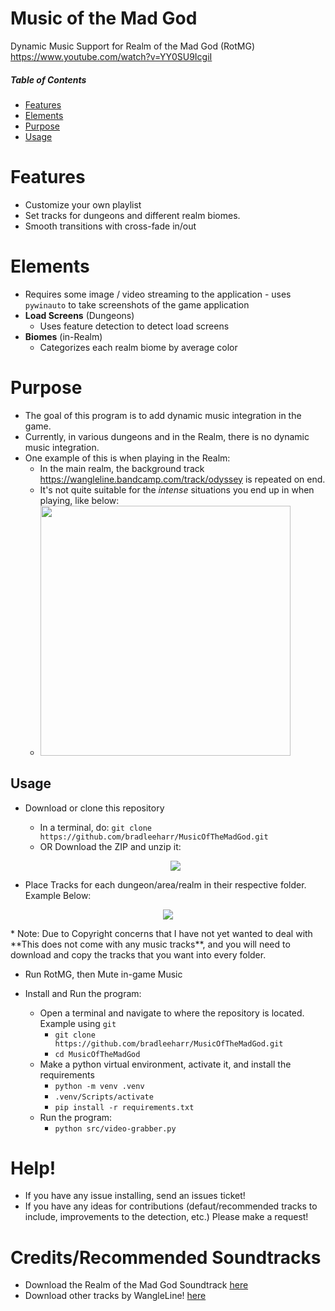 # Music of the Mad God
Dynamic Music Support for Realm of the Mad God (RotMG)
https://www.youtube.com/watch?v=YY0SU9IcgiI

##### Table of Contents  
* [Features](#Features)  
* [Elements](#Elements)
* [Purpose](#Purpose)  
* [Usage](#Usage)


<a name="Features"/>
<h1> Features </h1> 
 
* Customize your own playlist
* Set tracks for dungeons and different realm biomes.
* Smooth transitions with cross-fade in/out



<a name="Elements"/>
<h1> Elements </h1>

* Requires some image / video streaming to the application - uses `pywinauto` to take screenshots of the game application
* **Load Screens** (Dungeons)
  * Uses feature detection to detect load screens
* **Biomes** (in-Realm)
  * Categorizes each realm biome by average color


    
<a name="Purpose"/>
<h1> Purpose </h1> 


* The goal of this program is to add dynamic music integration in the game. 
* Currently, in various dungeons and in the Realm, there is no dynamic music integration.
* One example of this is when playing in the Realm:
  * In the main realm, the background track <a href="https://wangleline.bandcamp.com/track/odyssey" target="_blank">https://wangleline.bandcamp.com/track/odyssey</a> is repeated on end.
  * It's not quite suitable for the _intense_ situations you end up in when playing, like below:
   * <img src="https://github.com/user-attachments/assets/f7cc3a36-04ed-46bb-b05a-2450d89c986f" style="width:400px; max-width: 400px;">


<a name="Usage"/>
<h2>Usage</h2>

* Download or clone this repository
  * In a terminal, do: `git clone https://github.com/bradleeharr/MusicOfTheMadGod.git`
  * OR Download the ZIP and unzip it:
   <p align="center"> <img src="https://github.com/user-attachments/assets/191ca84c-35f6-47ce-803f-b9e41538001d"> </p>

* Place Tracks for each dungeon/area/realm in their respective folder. Example Below: 
 <p align="center"><img src="https://github.com/user-attachments/assets/29c0fd3d-c44d-4452-993a-64a48027af87"></p>
  * Note: Due to Copyright concerns that I have not yet wanted to deal with **This does not come with any music tracks**, and you will need to download and copy the tracks that you want into every folder.

* Run RotMG, then Mute in-game Music

* Install and Run the program:
   * Open a terminal and navigate to where the repository is located. Example using `git`
     * `git clone https://github.com/bradleeharr/MusicOfTheMadGod.git`
     * `cd MusicOfTheMadGod`
  * Make a python virtual environment, activate it, and install the requirements
     * `python -m venv .venv`
     * `.venv/Scripts/activate`
     * `pip install -r requirements.txt`
  * Run the program:
     * `python src/video-grabber.py`


<h1> Help! </h1>

* If you have any issue installing, send an issues ticket!
* If you have any ideas for contributions (defaut/recommended tracks to include, improvements to the detection, etc.) Please make a request!

<h1>Credits/Recommended Soundtracks</h1>

 * Download the Realm of the Mad God Soundtrack [here](https://wangleline.bandcamp.com/album/realm-of-the-mad-god-exalt-ost-vol-1)
 * Download other tracks by WangleLine! [here](https://wangleline.bandcamp.com/)

